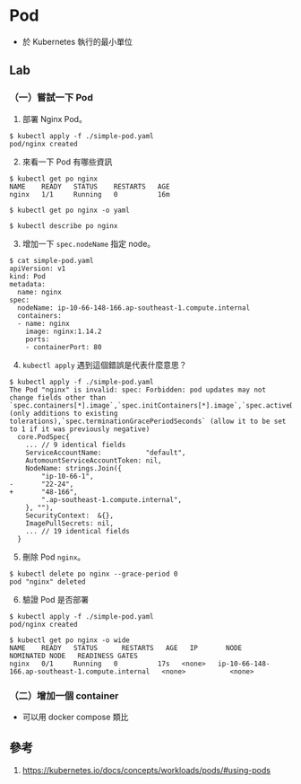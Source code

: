 # Pod

- 於 Kubernetes 執行的最小單位

## Lab

### （一）嘗試一下 Pod

1. 部署 Nginx Pod。

```
$ kubectl apply -f ./simple-pod.yaml
pod/nginx created
```

2. 來看一下 Pod 有哪些資訊

```
$ kubectl get po nginx
NAME    READY   STATUS    RESTARTS   AGE
nginx   1/1     Running   0          16m

$ kubectl get po nginx -o yaml

$ kubectl describe po nginx
```

3. 增加一下 `spec.nodeName` 指定 node。

```
$ cat simple-pod.yaml
apiVersion: v1
kind: Pod
metadata:
  name: nginx
spec:
  nodeName: ip-10-66-148-166.ap-southeast-1.compute.internal
  containers:
  - name: nginx
    image: nginx:1.14.2
    ports:
    - containerPort: 80
```

4. `kubectl apply` 遇到這個錯誤是代表什麼意思？

```
$ kubectl apply -f ./simple-pod.yaml
The Pod "nginx" is invalid: spec: Forbidden: pod updates may not change fields other than `spec.containers[*].image`,`spec.initContainers[*].image`,`spec.activeDeadlineSeconds`,`spec.tolerations` (only additions to existing tolerations),`spec.terminationGracePeriodSeconds` (allow it to be set to 1 if it was previously negative)
  core.PodSpec{
  	... // 9 identical fields
  	ServiceAccountName:           "default",
  	AutomountServiceAccountToken: nil,
  	NodeName: strings.Join({
  		"ip-10-66-1",
- 		"22-24",
+ 		"48-166",
  		".ap-southeast-1.compute.internal",
  	}, ""),
  	SecurityContext:  &{},
  	ImagePullSecrets: nil,
  	... // 19 identical fields
  }
```

5. 刪除 Pod `nginx`。

```
$ kubectl delete po nginx --grace-period 0
pod "nginx" deleted
```

6. 驗證 Pod 是否部署

```
$ kubectl apply -f ./simple-pod.yaml
pod/nginx created

$ kubectl get po nginx -o wide
NAME    READY   STATUS      RESTARTS   AGE   IP       NODE                                               NOMINATED NODE   READINESS GATES
nginx   0/1     Running   0          17s   <none>   ip-10-66-148-166.ap-southeast-1.compute.internal   <none>           <none>
```

### （二）增加一個 container

* 可以用 docker compose 類比

## 參考

1. https://kubernetes.io/docs/concepts/workloads/pods/#using-pods
